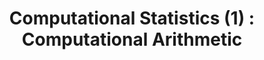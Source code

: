 ---
title:  "Computational Statistics (1) : Computational Arithmetic"

excerpt: GNN, GCN 

toc : true
toc_sticky : true  

use_math: true

categories:
  - study
tags:
  - study
  - Computational Statistics
  - floating point
  - fixed point
---